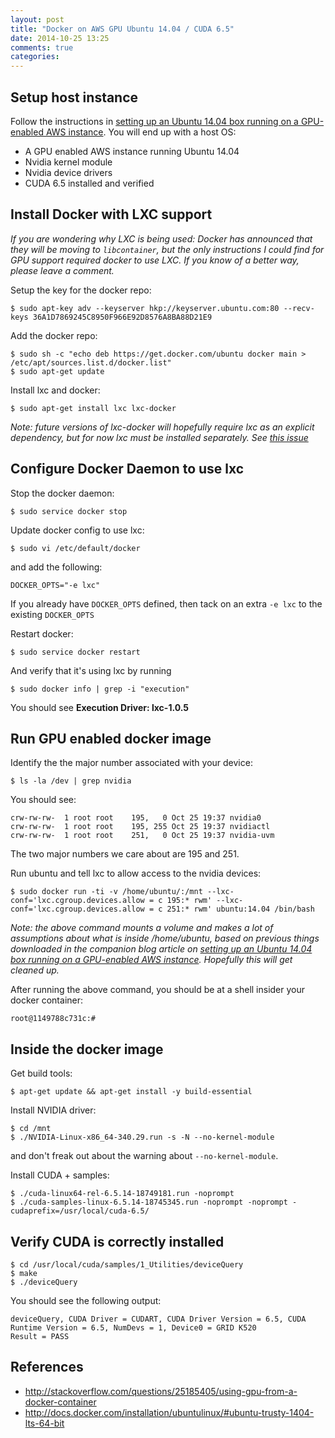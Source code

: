 ```yaml
---
layout: post
title: "Docker on AWS GPU Ubuntu 14.04 / CUDA 6.5"
date: 2014-10-25 13:25
comments: true
categories: 
---
```


## Setup host instance

Follow the instructions in [setting up an Ubuntu 14.04 box running on a GPU-enabled AWS instance](http://tleyden.github.io/blog/2014/10/25/cuda-6-dot-5-on-aws-gpu-instance-running-ubuntu-14-dot-04/).  You will end up with a host OS:

* A GPU enabled AWS instance running Ubuntu 14.04
* Nvidia kernel module
* Nvidia device drivers
* CUDA 6.5 installed and verified

## Install Docker with LXC support

*If you are wondering why LXC is being used: Docker has announced that they will be moving to `libcontainer`, but the only instructions I could find for GPU support required docker to use LXC.  If you know of a better way, please leave a comment.*

Setup the key for the docker repo:

```
$ sudo apt-key adv --keyserver hkp://keyserver.ubuntu.com:80 --recv-keys 36A1D7869245C8950F966E92D8576A8BA88D21E9
```

Add the docker repo:

```
$ sudo sh -c "echo deb https://get.docker.com/ubuntu docker main > /etc/apt/sources.list.d/docker.list"
$ sudo apt-get update
```

Install lxc and docker:

```
$ sudo apt-get install lxc lxc-docker
```

*Note: future versions of lxc-docker will hopefully require lxc as an explicit dependency, but for now lxc must be installed separately.  See [this issue](https://github.com/bflad/chef-docker/issues/101)*

## Configure Docker Daemon to use lxc

Stop the docker daemon:

```
$ sudo service docker stop
```

Update docker config to use lxc:

```
$ sudo vi /etc/default/docker
```

and add the following:

```
DOCKER_OPTS="-e lxc"
```

If you already have `DOCKER_OPTS` defined, then tack on an extra `-e lxc` to the existing `DOCKER_OPTS`

Restart docker:

```
$ sudo service docker restart
```

And verify that it's using lxc by running

```
$ sudo docker info | grep -i "execution"
```

You should see **Execution Driver: lxc-1.0.5**

## Run GPU enabled docker image

Identify the the major number associated with your device:

```
$ ls -la /dev | grep nvidia
```

You should see:

```
crw-rw-rw-  1 root root    195,   0 Oct 25 19:37 nvidia0
crw-rw-rw-  1 root root    195, 255 Oct 25 19:37 nvidiactl
crw-rw-rw-  1 root root    251,   0 Oct 25 19:37 nvidia-uvm
```

The two major numbers we care about are 195 and 251.

Run ubuntu and tell lxc to allow access to the nvidia devices:

```
$ sudo docker run -ti -v /home/ubuntu/:/mnt --lxc-conf='lxc.cgroup.devices.allow = c 195:* rwm' --lxc-conf='lxc.cgroup.devices.allow = c 251:* rwm' ubuntu:14.04 /bin/bash
```

*Note: the above command mounts a volume and makes a lot of assumptions about what is inside /home/ubuntu, based on previous things downloaded in the companion blog article on [setting up an Ubuntu 14.04 box running on a GPU-enabled AWS instance](http://tleyden.github.io/blog/2014/10/25/cuda-6-dot-5-on-aws-gpu-instance-running-ubuntu-14-dot-04/).  Hopefully this will get cleaned up.*

After running the above command, you should be at a shell insider your docker container:

```
root@1149788c731c:# 
```

## Inside the docker image

Get build tools:

```
$ apt-get update && apt-get install -y build-essential
```

Install NVIDIA driver:

```
$ cd /mnt
$ ./NVIDIA-Linux-x86_64-340.29.run -s -N --no-kernel-module
```

and don't freak out about the warning about `--no-kernel-module`.

Install CUDA + samples:

```
$ ./cuda-linux64-rel-6.5.14-18749181.run -noprompt
$ ./cuda-samples-linux-6.5.14-18745345.run -noprompt -noprompt -cudaprefix=/usr/local/cuda-6.5/

```

## Verify CUDA is correctly installed

```
$ cd /usr/local/cuda/samples/1_Utilities/deviceQuery
$ make
$ ./deviceQuery   
```

You should see the following output:

```
deviceQuery, CUDA Driver = CUDART, CUDA Driver Version = 6.5, CUDA Runtime Version = 6.5, NumDevs = 1, Device0 = GRID K520
Result = PASS
```

## References

* http://stackoverflow.com/questions/25185405/using-gpu-from-a-docker-container
* http://docs.docker.com/installation/ubuntulinux/#ubuntu-trusty-1404-lts-64-bit